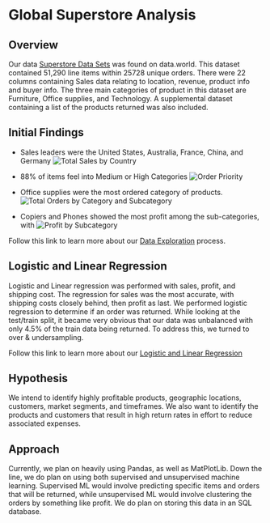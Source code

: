 # Global Superstore Analysis

## Overview
Our data [Superstore Data Sets](https://data.world/tableauhelp/superstore-data-sets) was found on data.world. This dataset contained 51,290 line items within 25728 unique orders. There were 22 columns containing Sales data relating to location, revenue, product info and buyer info. The three main categories of product in this dataset are Furniture, Office supplies, and Technology. A supplemental dataset containing a list of the products returned was also included.  

## Initial Findings
- Sales leaders were the United States, Australia, France, China, and Germany
![Total Sales by Country](https://user-images.githubusercontent.com/90434010/157577466-2bcbc3d2-b31d-4284-b762-b191f0e69009.png)

- 88% of items feel into Medium or High Categories
![Order Priority](https://user-images.githubusercontent.com/90434010/157577645-037af8a9-07a6-402e-8e1c-3fce50160eff.PNG)

- Office supplies were the most ordered category of products.
![Total Orders by Category and Subcategory](https://user-images.githubusercontent.com/90434010/157577800-be12f882-4c8c-45b4-8a6d-f45d8e436690.png)

- Copiers and Phones showed the most profit among the sub-categories, with 
![Profit by Subcategory](https://user-images.githubusercontent.com/90434010/157577709-1aa8d741-1aa9-4395-bee1-8818494b684f.png)

Follow this link to learn more about our [Data Exploration](https://github.com/rachael-meinders/superstore/blob/main/exploration/README_exploration.md) process.

## Logistic and Linear Regression
Logistic and Linear regression was performed with sales, profit, and shipping cost. The regression for sales was the most accurate, with shipping costs closely behind, then profit as last. We performed logistic regression to determine if an order was returned. While looking at the test/train split, it became very obvious that our data was unbalanced with only 4.5% of the train data being returned. To address this, we turned to over & undersampling.

Follow this link to learn more about our [Logistic and Linear Regression](https://github.com/rachael-meinders/superstore/blob/main/linear_logistic_regression/README_regression.md)


## Hypothesis
We intend to identify highly profitable products, geographic locations, customers, market segments, and timeframes. We also want to identify the products and customers that result in high return rates in effort to reduce associated expenses.
## Approach
Currently, we plan on heavily using Pandas, as well as MatPlotLib. Down the line, we do plan on using both supervised and unsupervised machine learning. Supervised ML would involve predicting specific items and orders that will be returned, while unsupervised ML would involve clustering the orders by something like profit. We do plan on storing this data in an SQL database.



